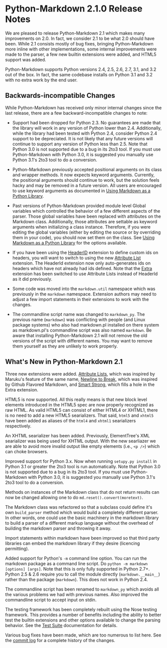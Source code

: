Python-Markdown 2.1.0 Release Notes
===================================

We are pleased to release Python-Markdown 2.1 which makes many 
improvements on 2.0. In fact, we consider 2.1 to be what 2.0 should have been. 
While 2.1 consists mostly of bug fixes, bringing Python-Markdown more inline 
with other implementations, some internal improvements were made to the parser, 
a few new builtin extensions were added, and HTML5 support was added.

Python-Markdown supports Python versions 2.4, 2.5, 2.6, 2.7, 3.1, and 3.2 out 
of the box. In fact, the same codebase installs on Python 3.1 and 3.2 with no 
extra work by the end user.

Backwards-incompatible Changes
------------------------------

While Python-Markdown has received only minor internal changes since the last
release, there are a few backward-incompatible changes to note:

* Support had been dropped for Python 2.3. No guarantees are made that the 
library will work in any version of Python lower than 2.4. Additionally, while 
the library had been tested with Python 2.4, consider Python 2.4 support to be 
depreciated. It is not likely that any future versions will continue to support
any version of Python less than 2.5. Note that Python 3.0 is not supported due 
to a bug in its 2to3 tool. If you must use Python-Markdown with Python 3.0, it 
is suggested you manually use Python 3.1's 2to3 tool to do a conversion.

* Python-Markdown previously accepted positional arguments on its class and
wrapper methods. It now expects keyword arguments. Currently, the positional
arguments should continue to work, but the solution feels hacky and may be 
removed in a future version. All users are encouraged to use keyword arguments 
as documented in [Using Markdown as a Python Library](using_as_module.html).

* Past versions of Python-Markdown provided module level Global variables which
controlled the behavior of a few different aspects of the parser. Those global
variables have been replaced with attributes on the Markdown class. 
Additionally, those attributes are settable as keyword arguments when 
initializing a class instance. Therefore, if you were editing the global 
variables (either by editing the source or by overriding them in your code), 
you should now set them on the class. See 
[Using Markdown as a Python Library](using_as_module.html) for the options 
available.

* If you have been using the [HeaderID](extensions/header_id.html) extension 
to define custom ids on headers, you will want to switch to using the new 
[Attribute List](extensions/attr_list.html) extension. The HeaderId extension 
now only auto-generates ids on headers which have not already had ids defined. 
Note that the [Extra](extensions/extra.html) extension has been switched to use 
Attribute Lists instead of HeaderId as it did previously.

* Some code was moved into the `markdown.util` namespace which was previously
in the `markdown` namespace. Extension authors may need to adjust a few
import statements in their extensions to work with the changes.

* The commandline script name was changed to `markdown_py`. The previous name
(`markdown`) was conflicting with people (and Linux package systems) who also
had markdown.pl installed on there system as markdown.pl's commandline script
was also named `markdown`. Be aware that installing Python-Markdown 2.1
will not remove the old versions of the script with different names. You
may want to remove them yourself as they are unlikely to work properly.

What's New in Python-Markdown 2.1
---------------------------------

Three new extensions were added. [Attribute Lists](extensions/attr_list.html), 
which was inspired by Maruku's feature of the same name, 
[Newline to Break](extensions/nl2br.html), which was inspired by Github 
Flavored Markdown, and [Smart Strong](extensions/smart_strong.html), which 
fills a hole in the Extra extension.

HTML5 is now supported. All this really means is that new block level elements 
introduced in the HTML5 spec are now properly recognized as raw HTML. As
valid  HTML5 can consist of either HTML4 or XHTML1, there is no need to add a
new HTML5  searializers. That said, `html5` and `xhtml5` have been added as 
aliases of the `html4` and `xhtml1` searializers respectively.

An XHTML searializer has been added. Previously, ElementTree's XML searializer 
was being used for XHTML output. With the new searliazer we are able to avoid
more invalid output like empty elements (i.e., `<p />`) which can choke 
browsers.

Improved support for Python 3.x. Now when running `setupy.py install` in 
Python 3.1 or greater the 2to3 tool is run automatically. Note that Python 3.0 
is not supported due to a bug in its 2to3 tool. If you must use Python-Markdown
with Python 3.0, it is suggested you manually use Python 3.1's 2to3 tool to
do a conversion.

Methods on instances of the Markdown class that do not return results can now
be changed allowing one to do `md.reset().convert(moretext)`.

The Markdown class was refactored so that a subclass could define it's own 
`build_parser` method which would build a completely different parser. In
other words, one could use the basic machinery in the markdown library to 
build a parser of a different markup language without the overhead of building
the markdown parser and throwing it away.

Import statements within markdown have been improved so that third party 
libraries can embed the markdown library if they desire (licencing permitting).

Added support for Python's `-m` command line option. You can run the markdown 
package as a command line script. Do `python -m markdown [options] [args]`. 
Note that this is only fully supported in Python 2.7+. Python 2.5 & 2.6 
require you to call the module directly (`markdown.__main__`) rather than
the package (`markdown`). This does not work in Python 2.4.

The commandline script has been renamed to `markdown_py` which avoids all the 
various problems we had with previous names.  Also improved the commandline 
script to accept input on stdin.

The testing framework has been completely rebuilt using the Nose testing 
framework. This provides a number of benefits including the ability to better
test the builtin extensions and other options available to change the parsing 
behavior. See the [Test Suite](test_suite.html) documentation for details.

Various bug fixes have been made, which are too numerous to list here. See the 
[commit log](https://github.com/waylan/Python-Markdown/commits/master) for a 
complete history of the changes.

